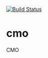 [![Build Status](https://travis-ci.org/ecosoft-odoo/cmo.svg?branch=master)](https://travis-ci.org/ecosoft-odoo/cmo)

# cmo
CMO
